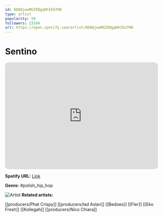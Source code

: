 ```yaml
---
id: 6DAQjwwMGZ9QgqHhIkU7H0
type: artist
popularity: 59
followers: 23194
url: https://open.spotify.com/artist/6DAQjwwMGZ9QgqHhIkU7H0
---
```

# Sentino

<iframe style="border-radius:12px" src="https://open.spotify.com/embed/artist/6DAQjwwMGZ9QgqHhIkU7H0" width="100%" height="352" frameBorder="0" allowfullscreen="" allow="autoplay; clipboard-write; encrypted-media; fullscreen; picture-in-picture" loading="lazy"></iframe>

**Spotify URL:** [Link](https://open.spotify.com/artist/6DAQjwwMGZ9QgqHhIkU7H0)

**Genre:**  #polish_hip_hop

![Artist](https://i.scdn.co/image/ab6761610000e5eba82f9256f4e613d8f6631a7e)
**Related artists:**

[[producers/Phat Crispy]]
[[producers/Iad Aslan]]
[[Bedoes]]
[[Fler]]
[[Eko Fresh]]
[[Kollegah]]
[[producers/Nico Chiara]]
